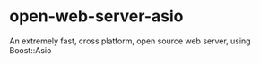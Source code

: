 # open-web-server-asio
An extremely fast, cross platform, open source web server, using Boost::Asio
